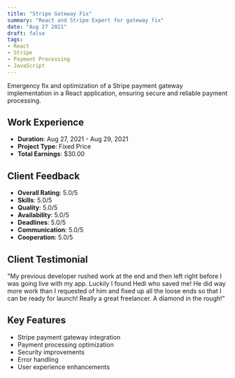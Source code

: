 ```yaml
---
title: "Stripe Gateway Fix"
summary: "React and Stripe Expert for gateway fix"
date: "Aug 27 2021"
draft: false
tags:
- React
- Stripe
- Payment Processing
- JavaScript
---
```


Emergency fix and optimization of a Stripe payment gateway implementation in a React application, ensuring secure and reliable payment processing.

## Work Experience
- **Duration**: Aug 27, 2021 - Aug 29, 2021
- **Project Type**: Fixed Price
- **Total Earnings**: $30.00

## Client Feedback
- **Overall Rating**: 5.0/5
- **Skills**: 5.0/5
- **Quality**: 5.0/5
- **Availability**: 5.0/5
- **Deadlines**: 5.0/5
- **Communication**: 5.0/5
- **Cooperation**: 5.0/5

## Client Testimonial
"My previous developer rushed work at the end and then left right before I was going live with my app. Luckily I found Hedi who saved me! He did way more work than I requested of him and fixed up all the loose ends so that I can be ready for launch! Really a great freelancer. A diamond in the rough!"

## Key Features
- Stripe payment gateway integration
- Payment processing optimization
- Security improvements
- Error handling
- User experience enhancements 